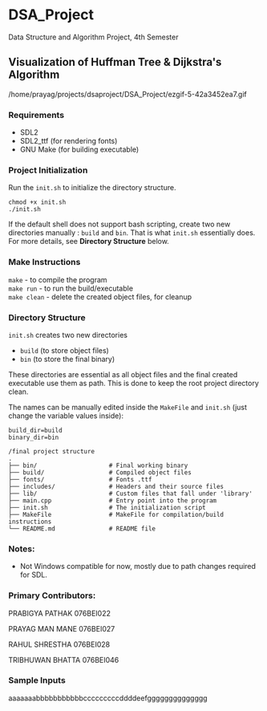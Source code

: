 # DSA_Project

Data Structure and Algorithm Project, 4th Semester

## Visualization of Huffman Tree & Dijkstra's Algorithm
/home/prayag/projects/dsaproject/DSA_Project/ezgif-5-42a3452ea7.gif

### Requirements

- SDL2
- SDL2_ttf (for rendering fonts)
- GNU Make (for building executable)

### Project Initialization

Run the `init.sh` to initialize the directory structure.

```
chmod +x init.sh
./init.sh
```

If the default shell does not support bash scripting, create two
new directories manually : `build` and `bin`. That is what `init.sh`
essentially does. For more details, see **Directory Structure** below.

### Make Instructions

`make` - to compile the program\
`make run` - to run the build/executable\
`make clean` - delete the created object files, for cleanup

### Directory Structure

`init.sh` creates two new directories

- `build` (to store object files)
- `bin` (to store the final binary)

These directories are essential as all object files and the final
created executable use them as path. This is done to keep the root
project directory clean.

The names can be manually edited inside the `MakeFile` and
`init.sh` (just change the variable values inside):

```
build_dir=build
binary_dir=bin
```

```
/final project structure
.
├── bin/                    # Final working binary
├── build/                  # Compiled object files
├── fonts/                  # Fonts .ttf
├── includes/               # Headers and their source files
├── lib/                    # Custom files that fall under 'library'
├── main.cpp                # Entry point into the program
├── init.sh                 # The initialization script
├── MakeFile                # MakeFile for compilation/build instructions
└── README.md               # README file
```

### Notes:

- Not Windows compatible for now, mostly due to path changes required for SDL.

### Primary Contributors:

PRABIGYA PATHAK 076BEI022

PRAYAG MAN MANE 076BEI027

RAHUL SHRESTHA 076BEI028

TRIBHUWAN BHATTA 076BEI046

### Sample Inputs

aaaaaaabbbbbbbbbbbcccccccccddddeefgggggggggggggg

